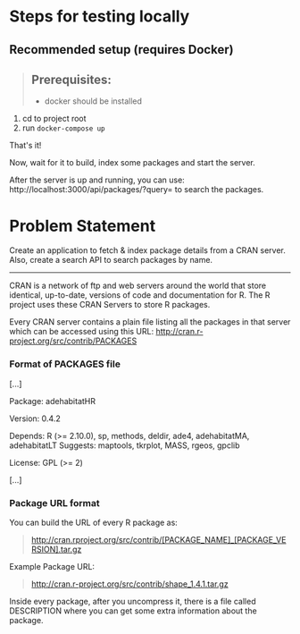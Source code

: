 # Steps for testing locally

## Recommended setup (requires Docker)
> ## Prerequisites:
> - docker should be installed

1. cd to project root
2. run `docker-compose up`

That's it!

Now, wait for it to build, index some packages and start the server.

After the server is up and running, you can use: <a>http://localhost:3000/api/packages/?query=</a> to search the packages.

# Problem Statement

Create an application to fetch & index package details from a CRAN server.
Also, create a search API to search packages by name.

----

CRAN is a network of ftp and web servers around the world that store identical, up-to-date, versions of code and documentation for R. The R project uses these CRAN Servers to store R packages.

Every CRAN server contains a plain file listing all the packages in that server which can be accessed using this URL: ​http://cran.r-project.org/src/contrib/PACKAGES

### Format of PACKAGES file

[...]

Package: adehabitatHR

Version: 0.4.2

Depends: R (>= 2.10.0), sp, methods, deldir, ade4, adehabitatMA, adehabitatLT Suggests: maptools, tkrplot, MASS, rgeos, gpclib

License: GPL (>= 2)

[...]

### Package URL format

You can build the URL of every R package as:
> http://cran.rproject.org/src/contrib/[PACKAGE_NAME]_[PACKAGE_VERSION].tar.gz

Example Package URL:
> http://cran.r-project.org/src/contrib/shape_1.4.1.tar.gz

Inside every package, after you uncompress it, there is a file called DESCRIPTION where you can get some extra information about the package.
